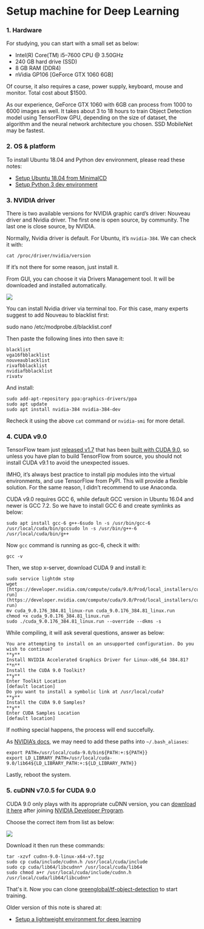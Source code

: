 # Setup machine for Deep Learning

### 1. Hardware

For studying, you can start with a small set as below:

-   Intel(R) Core(TM) i5–7600 CPU @ 3.50GHz
-   240 GB hard drive (SSD)
-   8 GB RAM (DDR4)
-   nVidia GP106 [GeForce GTX 1060 6GB]

Of course, it also requires a case, power supply, keyboard, mouse and monitor. Total cost about $1500.

As our experience, GeForce GTX 1060 with 6GB can process from 1000 to 6000 images as well.  It takes about 3 to 18 hours to train Object Detection model using TensorFlow GPU, depending on the size of dataset, the algorithm and the neural network architecture you chosen. SSD MobileNet may be fastest.

### 2. OS & platform

To install Ubuntu 18.04 and Python dev environment, please read these notes:

-   [Setup Ubuntu 18.04 from MinimalCD](https://github.com/greenglobal/ggml-docs/blob/master/setup_ubuntu_1804_from_minimalcd.md)
-   [Setup Python 3 dev environment](https://github.com/hoangtnm/TrainingServer-docs/blob/master/setup_python_3_dev_environment.md)

### 3. NVIDIA driver

There is two available versions for NVIDIA graphic card’s driver: Nouveau driver and Nvidia driver. The first one is open source, by community. The last one is close source, by NVIDIA.

Normally, Nvidia driver is default. For Ubuntu, it’s `nvidia-384`. We can check it with:

```
cat /proc/driver/nvidia/version
```

If it’s not there for some reason, just install it.

From GUI, you can choose it via Drivers Management tool. It will be downloaded and installed automatically.

![](https://cdn-images-1.medium.com/max/800/1*JrKer_82RJybSbiBFHLo8A.jpeg)

You can install Nvidia driver via terminal too. For this case, many experts suggest to add Nouveau to blacklist first:

sudo nano /etc/modprobe.d/blacklist.conf

Then paste the following lines into then save it:

```
blacklist 
vga16fbblacklist 
nouveaublacklist 
rivafbblacklist 
nvidiafbblacklist 
rivatv
```

And install:

```
sudo add-apt-repository ppa:graphics-drivers/ppa 
sudo apt update
sudo apt install nvidia-384 nvidia-384-dev
```

Recheck it using the above `cat` command or `nvidia-smi` for more detail.

### 4. CUDA v9.0

TensorFlow team just [released v1.7](https://github.com/tensorflow/tensorflow/releases/tag/v1.7.0) that has been [built with CUDA 9.0](https://github.com/tensorflow/tensorflow/issues/15656), so unless you have plan to build TensorFlow from source, you should not install CUDA v9.1 to avoid the unexpected issues.

IMHO, it’s always best practice to install pip modules into the virtual environments, and use TensorFlow from PyPI. This will provide a flexible solution. For the same reason, I didn’t recommend to use Anaconda.

CUDA v9.0 requires GCC 6, while default GCC version in Ubuntu 16.04 and newer is GCC 7.2. So we have to install GCC 6 and create symlinks as below:

```
sudo apt install gcc-6 g++-6sudo ln -s /usr/bin/gcc-6 /usr/local/cuda/bin/gccsudo ln -s /usr/bin/g++-6 /usr/local/cuda/bin/g++
```

Now `gcc` command is running as gcc-6, check it with:

```
gcc -v
```

Then, we stop x-server, download CUDA 9 and install it:

```
sudo service lightdm stop  
wget [https://developer.nvidia.com/compute/cuda/9.0/Prod/local_installers/cuda_9.0.176_384.81_linux-run](https://developer.nvidia.com/compute/cuda/9.0/Prod/local_installers/cuda_9.0.176_384.81_linux-run)  
mv cuda_9.0.176_384.81_linux-run cuda_9.0.176_384.81_linux.run  
chmod +x cuda_9.0.176_384.81_linux.run  
sudo ./cuda_9.0.176_384.81_linux.run --override --dkms -s
```

While compiling, it will ask several questions, answer as below:

```
You are attempting to install on an unsupported configuration. Do you wish to continue?  
**y**  
Install NVIDIA Accelerated Graphics Driver for Linux-x86_64 384.81?  
**n**  
Install the CUDA 9.0 Toolkit?  
**y**  
Enter Toolkit Location  
[default location]  
Do you want to install a symbolic link at /usr/local/cuda?  
**y**  
Install the CUDA 9.0 Samples?  
**y**  
Enter CUDA Samples Location  
[default location]
```

If nothing special happens, the process will end succefully.

As [NVIDIA’s docs](http://docs.nvidia.com/cuda/cuda-installation-guide-linux/index.html#post-installation-actions), we may need to add these paths into `~/.bash_aliases`:

```
export PATH=/usr/local/cuda-9.0/bin${PATH:+:${PATH}}
export LD_LIBRARY_PATH=/usr/local/cuda-9.0/lib64${LD_LIBRARY_PATH:+:${LD_LIBRARY_PATH}}
```

Lastly, reboot the system.

### 5. cuDNN v7.0.5 for CUDA 9.0

CUDA 9.0 only plays with its appropriate cuDNN version, you can [download it here](https://developer.nvidia.com/cudnn) after joining [NVIDIA Developer Program](https://developer.nvidia.com/developer-program).

Choose the correct item from list as below:

![](https://cdn-images-1.medium.com/max/800/1*OHxg3vx5Xyui3GMoxiBepg.png)

Download it then run these commands:

```
tar -xzvf cudnn-9.0-linux-x64-v7.tgz  
sudo cp cuda/include/cudnn.h /usr/local/cuda/include  
sudo cp cuda/lib64/libcudnn* /usr/local/cuda/lib64  
sudo chmod a+r /usr/local/cuda/include/cudnn.h  
/usr/local/cuda/lib64/libcudnn*
```

That's it. Now you can clone [greenglobal/tf-object-detection](https://github.com/greenglobal/tf-object-detection) to start training.

Older version of this note is shared at:

- [Setup a lightweight environment for deep learning](https://medium.com/@ndaidong/setup-a-simple-environment-for-deep-learning-dc05c81c4914)

